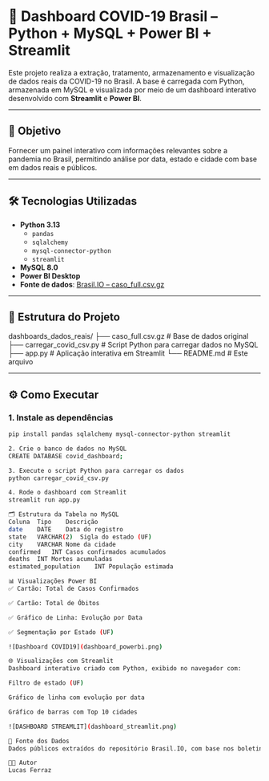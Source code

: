 # 🦠 Dashboard COVID-19 Brasil – Python + MySQL + Power BI + Streamlit

Este projeto realiza a extração, tratamento, armazenamento e visualização de dados reais da COVID-19 no Brasil. A base é carregada com Python, armazenada em MySQL e visualizada por meio de um dashboard interativo desenvolvido com **Streamlit** e **Power BI**.

---

## 🎯 Objetivo

Fornecer um painel interativo com informações relevantes sobre a pandemia no Brasil, permitindo análise por data, estado e cidade com base em dados reais e públicos.

---

## 🛠️ Tecnologias Utilizadas

- **Python 3.13**
  - `pandas`
  - `sqlalchemy`
  - `mysql-connector-python`
  - `streamlit`
- **MySQL 8.0**
- **Power BI Desktop**
- **Fonte de dados**: [Brasil.IO – caso_full.csv.gz](https://data.brasil.io/dataset/covid19/caso_full.csv.gz)

---

## 📁 Estrutura do Projeto

dashboards_dados_reais/
├── caso_full.csv.gz # Base de dados original
├── carregar_covid_csv.py # Script Python para carregar dados no MySQL
├── app.py # Aplicação interativa em Streamlit
└── README.md # Este arquivo

---

## ⚙️ Como Executar

### 1. Instale as dependências
```bash
pip install pandas sqlalchemy mysql-connector-python streamlit

2. Crie o banco de dados no MySQL
CREATE DATABASE covid_dashboard;

3. Execute o script Python para carregar os dados
python carregar_covid_csv.py

4. Rode o dashboard com Streamlit
streamlit run app.py

🗂️ Estrutura da Tabela no MySQL
Coluna	Tipo	Descrição
date	DATE	Data do registro
state	VARCHAR(2)	Sigla do estado (UF)
city	VARCHAR	Nome da cidade
confirmed	INT	Casos confirmados acumulados
deaths	INT	Mortes acumuladas
estimated_population	INT	População estimada

📊 Visualizações Power BI
✅ Cartão: Total de Casos Confirmados

✅ Cartão: Total de Óbitos

✅ Gráfico de Linha: Evolução por Data

✅ Segmentação por Estado (UF)

![Dashboard COVID19](dashboard_powerbi.png)

🌐 Visualizações com Streamlit
Dashboard interativo criado com Python, exibido no navegador com:

Filtro de estado (UF)

Gráfico de linha com evolução por data

Gráfico de barras com Top 10 cidades

![DASHBOARD STREAMLIT](dashboard_streamlit.png)

📌 Fonte dos Dados
Dados públicos extraídos do repositório Brasil.IO, com base nos boletins das Secretarias Estaduais de Saúde.

👨‍💻 Autor
Lucas Ferraz
